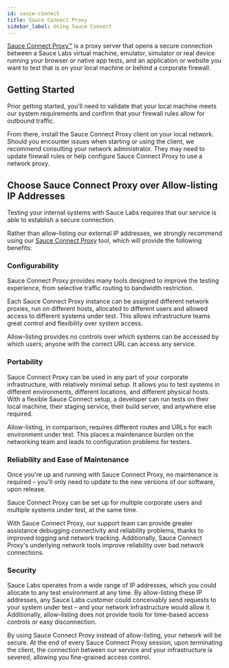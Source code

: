 ```yaml
---
id: sauce-connect
title: Sauce Connect Proxy
sidebar_label: Using Sauce Connect
---
```


[Sauce Connect Proxy&trade;](https://wiki.saucelabs.com/pages/viewpage.action?pageId=48365718) is a proxy server that opens a secure connection between a Sauce Labs virtual machine, emulator, simulator or real device running your browser or native app tests, and an application or website you want to test that is on your local machine or behind a corporate firewall.

## Getting Started

Prior getting started, you'll need to validate that your local machine meets our system requirements and confirm that your firewall rules allow for outbound traffic.

From there, install the Sauce Connect Proxy client on your local network. Should you encounter issues when starting or using the client, we recommend consulting your network administrator. They may need to update firewall rules or help configure Sauce Connect Proxy to use a network proxy.

## Choose Sauce Connect Proxy over Allow-listing IP Addresses

Testing your internal systems with Sauce Labs requires that our service is able to establish a secure connection.

Rather than allow-listing our external IP addresses, we strongly recommend using our [Sauce Connect Proxy](https://wiki.saucelabs.com/display/DOCS/Sauce+Connect+Proxy) tool, which will provide the following benefits:


### Configurability

Sauce Connect Proxy provides many tools designed to improve the testing experience, from selective traffic routing to bandwidth restriction.

Each Sauce Connect Proxy instance can be assigned different network proxies, run on different hosts, allocated to different users and allowed access to different systems under test. This allows infrastructure teams great control and flexibility over system access.

Allow-listing provides no controls over which systems can be accessed by which users; anyone with the correct URL can access any service.

### Portability

Sauce Connect Proxy can be used in any part of your corporate infrastructure, with relatively minimal setup. It allows you to test systems in different environments, different locations, and different physical hosts. With a flexible Sauce Connect setup, a developer can run tests on their local machine, their staging service, their build server, and anywhere else required.

Allow-listing, in comparison, requires different routes and URLs for each environment under test. This places a maintenance burden on the networking team and leads to configuration problems for testers.

### Reliability and Ease of Maintenance

Once you're up and running with Sauce Connect Proxy, no maintenance is required – you'll only need to update to the new versions of our software, upon release.

Sauce Connect Proxy can be set up for multiple corporate users and multiple systems under test, at the same time.

With Sauce Connect Proxy, our support team can provide greater assistance debugging connectivity and reliability problems, thanks to improved logging and network tracking. Additionally, Sauce Connect Proxy's underlying network tools improve reliability over bad network connections.

### Security

Sauce Labs operates from a wide range of IP addresses, which you could allocate to any test environment at any time. By allow-listing these IP addresses, any Sauce Labs customer could conceivably send requests to your system under test – and your network infrastructure would allow it. Additionally, allow-listing does not provide tools for time-based access controls or easy disconnection.

By using Sauce Connect Proxy instead of allow-listing, your network will be secure. At the end of every Sauce Connect Proxy session, upon terminating the client, the connection between our service and your infrastructure is severed, allowing you fine-grained access control.
